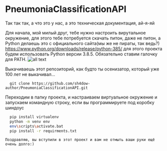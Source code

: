 # PneumoniaClassificationAPI
Так так так, а что это у нас, а это техническая документация, ай-я-яй

  Для начала, мой милый друг, тебе нужно настроить вирутальное окружение, для этого тебе потребуется скачать питон, даже не питон, а Python
делаешь это с официального сайта(мы же не пираты, так ведь?) https://www.python.org/downloads/release/python-385/ для этого проекта будем 
использовать Python версии 3.8.5. Обязательно ставим галочку для PATH.
![all text](https://python-scripts.com/wp-content/uploads/2017/04/windows-setup-run-the-python-installer.jpg)
  
  Выкачиваешь этот репозиторий, как будто ты осенизатор, который уже 100 лет не выкачивал...
  ```git
    git clone https://github.com/sh4dow-author/PneumoniaClassificationAPI.git
  ```
  Переходим в папку проекта, и настраиваем виртуальное окружение и запускаем командную строку, если вы программируете под коробку шиндоус
  ```bash
    pip install virtualenv
    python -m venv env
    env\scripts\activate.bat
    pip install -r requirments.txt
  ```
    Поздравляю, вы вступили в этот проект и вам не отмыть ваши руки ещё очень долго:)

